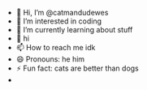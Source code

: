 - 👋 Hi, I’m @catmandudewes
- 👀 I’m interested in coding
- 🌱 I’m currently learning about stuff
- 💞️ hi
- 📫 How to reach me idk
- 😄 Pronouns: he him
- ⚡ Fun fact: cats are better than dogs
- 

<!---
catmandudewes/catmandudewes is a ✨ special ✨ repository because its `README.md` (this file) appears on your GitHub profile.
You can click the Preview link to take a look at your changes.
--->
